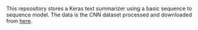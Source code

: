 This repsository stores a Keras text summarizer using a basic sequence to sequence model. The data is the CNN dataset processed and downloaded from [here](http://cs.nyu.edu/~kcho/DMQA/). 
